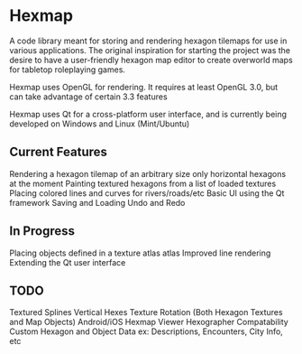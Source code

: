 # Hexmap
A code library meant for storing and rendering hexagon tilemaps for use in various applications. The original inspiration for starting the project was the desire to have a user-friendly hexagon map editor to create overworld maps for tabletop roleplaying games.

Hexmap uses OpenGL for rendering. It requires at least OpenGL 3.0, but can take advantage of certain 3.3 features

Hexmap uses Qt for a cross-platform user interface, and is currently being developed on Windows and Linux (Mint/Ubuntu)


Current Features
------------
Rendering a hexagon tilemap of an arbitrary size
    only horizontal hexagons at the moment
Painting textured hexagons from a list of loaded textures
Placing colored lines and curves for rivers/roads/etc
Basic UI using the Qt framework
Saving and Loading
Undo and Redo


In Progress
------------
Placing objects defined in a texture atlas atlas
Improved line rendering
Extending the Qt user interface


TODO
------------
Textured Splines
Vertical Hexes
Texture Rotation (Both Hexagon Textures and Map Objects)
Android/iOS Hexmap Viewer
Hexographer Compatability
Custom Hexagon and Object Data
    ex: Descriptions, Encounters, City Info, etc
